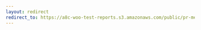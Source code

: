 ```yaml
---
layout: redirect
redirect_to: https://a8c-woo-test-reports.s3.amazonaws.com/public/pr-merge/38147/api/index.html
---
```

